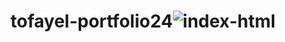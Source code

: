 # tofayel-portfolio24![index-html](https://github.com/tofayelgithub/tofayel-portfolio24/assets/96911430/e18f729e-d92e-4827-8a9d-d347d51eede6)
